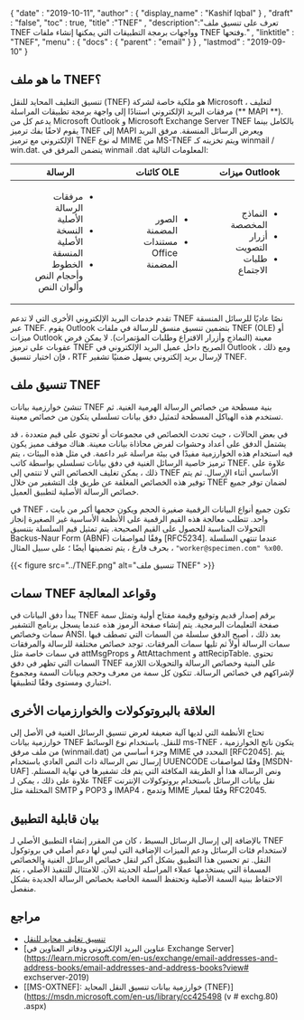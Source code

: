 {
  "date" : "2019-10-11",
  "author" : {
    "display_name" : "Kashif Iqbal"
} ,
  "draft" : "false",
  "toc" : true,
  "title" :"TNEF" ,
  "description":"تعرف على تنسيق ملف TNEF وواجهات برمجة التطبيقات التي يمكنها إنشاء ملفات TNEF وفتحها." ,
  "linktitle" : "TNEF",
  "menu" : {
    "docs" : {
      "parent" : "email"
}
} ,
  "lastmod" : "2019-09-10"
}

## ما هو ملف TNEF؟

تنسيق التغليف المحايد للنقل (TNEF) هو ملكية خاصة لشركة Microsoft ، لتغليف مرفقات البريد الإلكتروني استنادًا إلى واجهة برمجة تطبيقات المراسلة (** MAPI **). يدعم كل من Microsoft Outlook و Microsoft Exchange Server TNEF بالكامل بينما يقوم لاحقًا بفك ترميز TNEF إلى MAPI ويعرض الرسائل المنسقة. مرفق البريد الإلكتروني مع ترميز TNEF له نوع MIME من MS-TNEF ويتم تخزينه كـ winmail / win.dat. يتضمن المرفق في winmail .dat المعلومات التالية:


| الرسالة | كائنات OLE | ميزات Outlook
---|---|---|
|<ul style=";text-align:right;direction:rtl"><li style=";text-align:right;direction:rtl"> مرفقات الرسالة الأصلية</li><li style=";text-align:right;direction:rtl"> النسخة الأصلية المنسقة</li><li style=";text-align:right;direction:rtl"> الخطوط وأحجام النص وألوان النص</li></ul> |<ul style=";text-align:right;direction:rtl"><li style=";text-align:right;direction:rtl"> الصور المضمنة</li><li style=";text-align:right;direction:rtl"> مستندات Office المضمنة</li></ul> |<ul style=";text-align:right;direction:rtl"><li style=";text-align:right;direction:rtl"> النماذج المخصصة</li><li style=";text-align:right;direction:rtl"> أزرار التصويت</li><li style=";text-align:right;direction:rtl"> طلبات الاجتماع</li></ul>


تقدم خدمات البريد الإلكتروني الأخرى التي لا تدعم TNEF نصًا عاديًا للرسائل المنسقة عبر TNEF. يقوم Outlook بتضمين تنسيق منسق للرسالة في ملفات TNEF (OLE) أو ميزات Outlook معينة (النماذج وأزرار الاقتراع وطلبات المؤتمرات). لا يمكن فرض عقوبات على ترميز TNEF الصريح داخل عميل البريد الإلكتروني في Outlook ، ومع ذلك ، فإن اختيار تنسيق RTF لإرسال بريد إلكتروني يسهل ضمنيًا تشفير TNEF.

## تنسيق ملف TNEF

تنشئ خوارزمية بيانات TNEF بنية مسطحة من خصائص الرسالة الهرمية الغنية. ثم تستخدم هذه الهياكل المسطحة لتمثيل دفق بيانات تسلسلي يتكون من خصائص معينة.

في بعض الحالات ، حيث تحدث الخصائص في مجموعات أو تحتوي على قيم متعددة ، قد يشتمل الدفق على أعداد وحشوات لفرض محاذاة بيانات معينة. هناك موقف مميز يكون فيه استخدام هذه الخوارزمية مفيدًا في بيئة مراسلة غير داعمة. في مثل هذه البيئات ، يتم ترميز خاصية الرسائل الغنية في دفق بيانات تسلسلي بواسطة كاتب TNEF. علاوة على ذلك ، يمكن تغليف الخصائص التي لا تنتمي إلى TNEF الأساسي أثناء الإرسال. ثم يتم توفير هذه الخصائص المغلفة عن طريق فك التشفير من خلال TNEF لضمان توفر جميع خصائص الرسالة الأصلية لتطبيق العميل.

في TNEF ، تكون جميع أنواع البيانات الرقمية صغيرة الحجم ويكون حجمها أكبر من بايت واحد. تتطلب معالجة هذه القيم الرقمية على الأنظمة الأساسية غير الصغيرة إنجاز التحولات المناسبة للحصول على القيم الصحيحة. يتم تمثيل قيم السلسلة بتنسيق Backus-Naur Form (ABNF) وفقًا لمواصفات [RFC5234]. عندما تنتهي السلسلة بحرف فارغ ، يتم تضمينها أيضًا ؛ على سبيل المثال ، `"worker@specimen.com" %x00`.

{{< figure src="../TNEF.png" alt="تنسيق ملف TNEF" >}}

## سمات TNEF وقواعد المعالجة ##

يبدأ دفق البيانات في TNEF برقم إصدار قديم وتوقيع وقيمة مفتاح أولية وتمثل سمة صفحة التعليمات البرمجية. يتم إنشاء صفحة الرموز هذه عندما يسجل برنامج التشفير سمات وخصائص ANSI. بعد ذلك ، أصبح الدفق سلسلة من السمات التي تصطف فيها سمات الرسالة أولاً ثم تليها سمات المرفقات. توجد خصائص مختلفة للرسالة والمرفقات في سمات خاصة مثل attMsgProps و AttAttachment و attRecipTable. تحتوي السمات التي تظهر في دفق TNEF على البنية وخصائص الرسالة والتحويلات اللازمة لإشراكهم في خصائص الرسالة. تتكون كل سمة من معرف وحجم وبيانات السمة ومجموع اختباري ومستوى وفقًا لتطبيقها.

## العلاقة بالبروتوكولات والخوارزميات الأخرى ##

تحتاج الأنظمة التي لديها آلية ضعيفة لعرض تنسيق الرسائل الغنية في الأصل إلى خوارزمية بيانات TNEF للنقل. باستخدام نوع الوسائط ms-TNEF ، يتكون ناتج الخوارزمية من ملف مرفق (winmail.dat) وجزء أساسي من MIME المحدد في [RFC2045]. يتم إرسال نص الرسالة ذات النص العادي باستخدام UUENCODE وفقًا لمواصفات [MSDN-UAF] ونص الرسالة هذا أو الطريقة المكافئة التي يتم فك تشفيرها في نهاية المستلم. علاوة على ذلك ، يمكن لـ TNEF نقل بيانات الرسائل باستخدام بروتوكولات الإنترنت المختلفة مثل SMTP و POP3 و IMAP4 ، وتدمج MIME وفقًا لمعيار RFC2045.

## بيان قابلية التطبيق ##

بالإضافة إلى إرسال الرسائل البسيط ، كان من المقرر إنشاء التطبيق الأصلي لـ TNEF لاستخدام فئات الرسائل ودعم الميزات الإضافية التي ليس لها دعم أصلي في بروتوكول النقل. تم تحسين هذا التطبيق بشكل أكبر لنقل خصائص الرسائل الغنية والخصائص المسماة التي يستخدمها عملاء المراسلة الحديثة الآن. للامتثال للتنفيذ الأصلي ، يتم الاحتفاظ ببنية السمة الأصلية وتحتفظ السمة الخاصة بخصائص الرسالة الجديدة بشكل منفصل.

## مراجع

* [تنسيق تغليف محايد للنقل](https://en.wikipedia.org/wiki/Transport_Neutral_Encapsulation_Format)
* [عناوين البريد الإلكتروني ودفاتر العناوين في Exchange Server](https://learn.microsoft.com/en-us/exchange/email-addresses-and-address-books/email-addresses-and-address-books?view# exchserver-2019)
* [[MS-OXTNEF]: خوارزمية بيانات تنسيق النقل المحايد (TNEF)](https://msdn.microsoft.com/en-us/library/cc425498 (v # exchg.80) .aspx)

